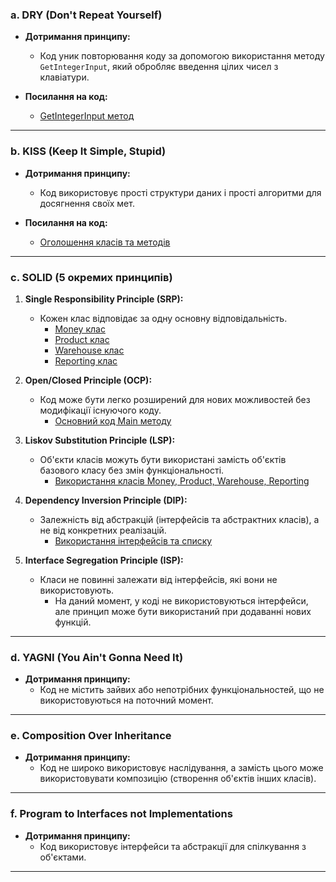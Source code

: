 ### a. DRY (Don't Repeat Yourself)

- **Дотримання принципу:**
  - Код уник повторювання коду за допомогою використання методу `GetIntegerInput`, який обробляє введення цілих чисел з клавіатури.

- **Посилання на код:**
  - [GetIntegerInput метод](https://github.com/OleksandrKoneschuk/Design-Patterns/blob/main/lab-1/ConsoleApp/ConsoleApp/Program.cs#L143-L147)

---

### b. KISS (Keep It Simple, Stupid)

- **Дотримання принципу:**
  - Код використовує прості структури даних і прості алгоритми для досягнення своїх мет.

- **Посилання на код:**
  - [Оголошення класів та методів](https://github.com/OleksandrKoneschuk/Design-Patterns/blob/main/lab-1/ConsoleApp/ConsoleApp/Program.cs#L9-L89)

---

### c. SOLID (5 окремих принципів)

1. **Single Responsibility Principle (SRP):**
   - Кожен клас відповідає за одну основну відповідальність.
     - [Money клас](https://github.com/OleksandrKoneschuk/Design-Patterns/blob/main/lab-1/ConsoleApp/ConsoleApp/Program.cs#L9-L34)
     - [Product клас](https://github.com/OleksandrKoneschuk/Design-Patterns/blob/main/lab-1/ConsoleApp/ConsoleApp/Program.cs#L36-L45)
     - [Warehouse клас](https://github.com/OleksandrKoneschuk/Design-Patterns/blob/main/lab-1/ConsoleApp/ConsoleApp/Program.cs#L47-L59)
     - [Reporting клас](https://github.com/OleksandrKoneschuk/Design-Patterns/blob/main/lab-1/ConsoleApp/ConsoleApp/Program.cs#L61-L89)

2. **Open/Closed Principle (OCP):**
   - Код може бути легко розширений для нових можливостей без модифікації існуючого коду.
     - [Основний код Main методу](https://github.com/OleksandrKoneschuk/Design-Patterns/blob/main/lab-1/ConsoleApp/ConsoleApp/Program.cs#L123-L133)

3. **Liskov Substitution Principle (LSP):**
   - Об'єкти класів можуть бути використані замість об'єктів базового класу без змін функціональності.
     - [Використання класів Money, Product, Warehouse, Reporting](https://github.com/OleksandrKoneschuk/Design-Patterns/blob/main/lab-1/ConsoleApp/ConsoleApp/Program.cs#L97)

4. **Dependency Inversion Principle (DIP):**
   - Залежність від абстракцій (інтерфейсів та абстрактних класів), а не від конкретних реалізацій.
     - [Використання інтерфейсів та списку](https://github.com/OleksandrKoneschuk/Design-Patterns/blob/main/lab-1/ConsoleApp/ConsoleApp/Program.cs#L63)

5. **Interface Segregation Principle (ISP):**
   - Класи не повинні залежати від інтерфейсів, які вони не використовують.
     - На даний момент, у коді не використовуються інтерфейси, але принцип може бути використаний при додаванні нових функцій.

---

### d. YAGNI (You Ain't Gonna Need It)

- **Дотримання принципу:**
  - Код не містить зайвих або непотрібних функціональностей, що не використовуються на поточний момент.

---

### e. Composition Over Inheritance

- **Дотримання принципу:**
  - Код не широко використовує наслідування, а замість цього може використовувати композицію (створення об'єктів інших класів).

---

### f. Program to Interfaces not Implementations

- **Дотримання принципу:**
  - Код використовує інтерфейси та абстракції для спілкування з об'єктами.

---
